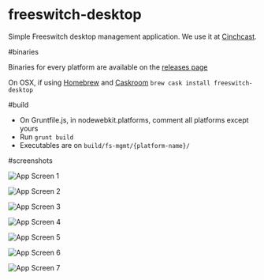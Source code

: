 freeswitch-desktop
==================

Simple Freeswitch desktop management application. We use it at [Cinchcast](http://www.cinchcast.com/?utm_source=github&utm_medium=blog&utm_campaign=fsdesktopapp).

#binaries

Binaries for every platform are available on the [releases page](https://github.com/pablote/fs-mgmt/releases)

On OSX, if using [Homebrew](http://brew.sh/) and [Caskroom](http://caskroom.io/)
```brew cask install freeswitch-desktop```

#build

* On Gruntfile.js, in nodewebkit.platforms, comment all platforms except yours
* Run ```grunt build```
* Executables are on ```build/fs-mgmt/{platform-name}/```

#screenshots

![App Screen 1](/screenshots/v1.2.0/1.png?raw=true "App Screen 1")

![App Screen 2](/screenshots/v1.2.0/2.png?raw=true "App Screen 2")

![App Screen 3](/screenshots/v1.2.0/3.png?raw=true "App Screen 3")

![App Screen 4](/screenshots/v1.2.0/4.png?raw=true "App Screen 4")

![App Screen 5](/screenshots/v1.2.0/5.png?raw=true "App Screen 5")

![App Screen 6](/screenshots/v1.2.0/6.png?raw=true "App Screen 6")

![App Screen 7](/screenshots/v1.2.0/7.png?raw=true "App Screen 7")
